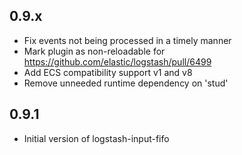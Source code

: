 ## 0.9.x
  - Fix events not being processed in a timely manner
  - Mark plugin as non-reloadable for https://github.com/elastic/logstash/pull/6499
  - Add ECS compatibility support v1 and v8
  - Remove unneeded runtime dependency on 'stud'

## 0.9.1
  - Initial version of logstash-input-fifo
